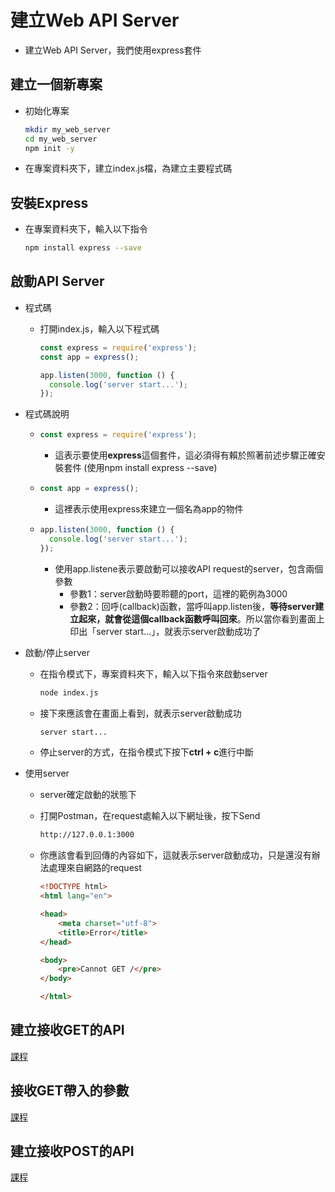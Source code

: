 # 建立Web API Server

- 建立Web API Server，我們使用express套件

## 建立一個新專案

- 初始化專案

  ```bash
  mkdir my_web_server
  cd my_web_server
  npm init -y
  ```

- 在專案資料夾下，建立index.js檔，為建立主要程式碼

  

## 安裝Express

- 在專案資料夾下，輸入以下指令

  ```bash
  npm install express --save
  ```

  

## 啟動API Server

- 程式碼

  - 打開index.js，輸入以下程式碼

    ```javascript
    const express = require('express');
    const app = express();
    
    app.listen(3000, function () {
      console.log('server start...');
    });
    ```

- 程式碼說明

  - ```javascript
    const express = require('express');
    ```

    - 這表示要使用**express**這個套件，這必須得有賴於照著前述步驟正確安裝套件 (使用npm install express --save)

  - ```javascript
    const app = express();
    ```

    - 這裡表示使用express來建立一個名為app的物件

  - ```javascript
    app.listen(3000, function () {
      console.log('server start...');
    });
    ```

    - 使用app.listene表示要啟動可以接收API request的server，包含兩個參數
      - 參數1：server啟動時要聆聽的port，這裡的範例為3000
      - 參數2：回呼(callback)函數，當呼叫app.listen後，**等待server建立起來，就會從這個callback函數呼叫回來**。所以當你看到畫面上印出「server start...」，就表示server啟動成功了

- 啟動/停止server

  - 在指令模式下，專案資料夾下，輸入以下指令來啟動server

    ```bash
    node index.js
    ```

  - 接下來應該會在畫面上看到，就表示server啟動成功

    ```bash
    server start...
    ```

  - 停止server的方式，在指令模式下按下**ctrl + c**進行中斷

- 使用server

  - server確定啟動的狀態下

  - 打開Postman，在request處輸入以下網址後，按下Send

    ```bash
    http://127.0.0.1:3000
    ```

  - 你應該會看到回傳的內容如下，這就表示server啟動成功，只是還沒有辦法處理來自網路的request

    ```html
    <!DOCTYPE html>
    <html lang="en">
    
    <head>
    	<meta charset="utf-8">
    	<title>Error</title>
    </head>
    
    <body>
    	<pre>Cannot GET /</pre>
    </body>
    
    </html>
    ```

## 建立接收GET的API

[課程](https://github.com/silencecork/nodejs-api-workshop/tree/master/server/01.get_api)

## 接收GET帶入的參數

[課程](https://github.com/silencecork/nodejs-api-workshop/tree/master/server/02.get_api_param)

## 建立接收POST的API

[課程](https://github.com/silencecork/nodejs-api-workshop/tree/master/server/03.post_api)


